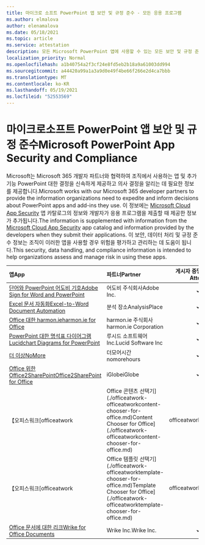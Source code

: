 ```yaml
---
title: 마이크로 소프트 PowerPoint 앱 보안 및 규정 준수 - 모든 응용 프로그램
ms.author: elmalova
author: elenamalova
ms.date: 05/18/2021
ms.topic: article
ms.service: attestation
description: 모든 Microsoft PowerPoint 앱에 사용할 수 있는 모든 보안 및 규정 준수 정보 정보입니다.
localization_priority: Normal
ms.openlocfilehash: a1b40754a2f3cf24e8fd5eb2b18a9a61003dd994
ms.sourcegitcommit: a44420a99a1a3a9d0e49f4be66f266e2d4ca7bbb
ms.translationtype: MT
ms.contentlocale: ko-KR
ms.lasthandoff: 05/19/2021
ms.locfileid: "52553569"
---
```

# <a name="microsoft-powerpoint-app-security-and-compliance"></a><span data-ttu-id="217f0-103">마이크로소프트 PowerPoint 앱 보안 및 규정 준수</span><span class="sxs-lookup"><span data-stu-id="217f0-103">Microsoft PowerPoint App Security and Compliance</span></span>

<span data-ttu-id="217f0-104">Microsoft는 Microsoft 365 개발자 파트너와 협력하여 조직에서 사용하는 앱 및 추가 기능 PowerPoint 대한 결정을 신속하게 제공하고 의사 결정을 알리는 데 필요한 정보를 제공합니다.</span><span class="sxs-lookup"><span data-stu-id="217f0-104">Microsoft works with our Microsoft 365 developer partners to provide the information organizations need to expedite and inform decisions about PowerPoint apps and add-ins they use.</span></span> <span data-ttu-id="217f0-105">이 정보에는 [Microsoft Cloud App Security](https://www.microsoft.com/en-us/enterprise-mobility-security/cloud-app-security) 앱 카탈로그의 정보와 개발자가 응용 프로그램을 제출할 때 제공한 정보가 추가됩니다.</span><span class="sxs-lookup"><span data-stu-id="217f0-105">The information is supplemented with information from the [Microsoft Cloud App Security](https://www.microsoft.com/en-us/enterprise-mobility-security/cloud-app-security) app catalog and information provided by the developers when they submit their applications.</span></span> <span data-ttu-id="217f0-106">이 보안, 데이터 처리 및 규정 준수 정보는 조직이 이러한 앱을 사용할 경우 위험을 평가하고 관리하는 데 도움이 됩니다.</span><span class="sxs-lookup"><span data-stu-id="217f0-106">This security, data handling, and compliance information is intended to help organizations assess and manage risk in using these apps.</span></span>

| <span data-ttu-id="217f0-107">**앱**</span><span class="sxs-lookup"><span data-stu-id="217f0-107">**App**</span></span> | <span data-ttu-id="217f0-108">**파트너**</span><span class="sxs-lookup"><span data-stu-id="217f0-108">**Partner**</span></span> | <span data-ttu-id="217f0-109">**게시자 증명**</span><span class="sxs-lookup"><span data-stu-id="217f0-109">**Publisher Attested**</span></span> | <span data-ttu-id="217f0-110">**인증**</span><span class="sxs-lookup"><span data-stu-id="217f0-110">**Certified**</span></span> |
|:--------|:------------|:----------------------:|:-------------:|
| [<span data-ttu-id="217f0-111">단어와 PowerPoint 어도비 기호</span><span class="sxs-lookup"><span data-stu-id="217f0-111">Adobe Sign for Word and PowerPoint</span></span>](./adobe-inc-sign-for-word-and-powerpoint.md) | <span data-ttu-id="217f0-112">어도비 주식회사</span><span class="sxs-lookup"><span data-stu-id="217f0-112">Adobe Inc.</span></span> | <span data-ttu-id="217f0-113">**✓**</span><span class="sxs-lookup"><span data-stu-id="217f0-113">**✓**</span></span> | <img alt="Certified application badge" src="../media/certified-badge.png" height="25" width="25" /> |
| [<span data-ttu-id="217f0-114">Excel 문서 자동화</span><span class="sxs-lookup"><span data-stu-id="217f0-114">Excel-to-Word Document Automation</span></span>](./analysisplace-excel-to-word-document-automation.md) | <span data-ttu-id="217f0-115">분석 장소</span><span class="sxs-lookup"><span data-stu-id="217f0-115">AnalysisPlace</span></span> | <span data-ttu-id="217f0-116">**✓**</span><span class="sxs-lookup"><span data-stu-id="217f0-116">**✓**</span></span> |  |
| [<span data-ttu-id="217f0-117">Office 대한 harmon.ie</span><span class="sxs-lookup"><span data-stu-id="217f0-117">harmon.ie for Office</span></span>](./harmonie-corporation-for-office.md) | <span data-ttu-id="217f0-118">harmon.ie 주식회사</span><span class="sxs-lookup"><span data-stu-id="217f0-118">harmon.ie Corporation</span></span> | <span data-ttu-id="217f0-119">**✓**</span><span class="sxs-lookup"><span data-stu-id="217f0-119">**✓**</span></span> |  |
| [<span data-ttu-id="217f0-120">PowerPoint 대한 명석표 다이어그램</span><span class="sxs-lookup"><span data-stu-id="217f0-120">Lucidchart Diagrams for PowerPoint</span></span>](./lucid-software-inc-lucidchart-diagrams-for-powerpoint.md) | <span data-ttu-id="217f0-121">루시드 소프트웨어 Inc.</span><span class="sxs-lookup"><span data-stu-id="217f0-121">Lucid Software Inc</span></span> | <span data-ttu-id="217f0-122">**✓**</span><span class="sxs-lookup"><span data-stu-id="217f0-122">**✓**</span></span> |  |
| [<span data-ttu-id="217f0-123">더 이상</span><span class="sxs-lookup"><span data-stu-id="217f0-123">NoMore</span></span>](./nomorehours-nomore.md) | <span data-ttu-id="217f0-124">더모어시간</span><span class="sxs-lookup"><span data-stu-id="217f0-124">nomorehours</span></span> | <span data-ttu-id="217f0-125">**✓**</span><span class="sxs-lookup"><span data-stu-id="217f0-125">**✓**</span></span> |  |
| [<span data-ttu-id="217f0-126">Office 위한 Office2SharePoint</span><span class="sxs-lookup"><span data-stu-id="217f0-126">Office2SharePoint for Office</span></span>](./iglobe-office2sharepoint-for-office.md) | <span data-ttu-id="217f0-127">iGlobe</span><span class="sxs-lookup"><span data-stu-id="217f0-127">iGlobe</span></span> | <span data-ttu-id="217f0-128">**✓**</span><span class="sxs-lookup"><span data-stu-id="217f0-128">**✓**</span></span> | <img alt="Certified application badge" src="../media/certified-badge.png" height="25" width="25" /> |
| <span data-ttu-id="217f0-129">【오피스워크</span><span class="sxs-lookup"><span data-stu-id="217f0-129">[officeatwork</span></span> | <span data-ttu-id="217f0-130">Office 콘텐츠 선택기](./officeatwork-officeatworkcontent-chooser-for-office.md)</span><span class="sxs-lookup"><span data-stu-id="217f0-130">Content Chooser for Office](./officeatwork-officeatworkcontent-chooser-for-office.md)</span></span> | <span data-ttu-id="217f0-131">officeatwork</span><span class="sxs-lookup"><span data-stu-id="217f0-131">officeatwork</span></span> | <span data-ttu-id="217f0-132">**✓**</span><span class="sxs-lookup"><span data-stu-id="217f0-132">**✓**</span></span> | <img alt="Certified application badge" src="../media/certified-badge.png" height="25" width="25" /> |
| <span data-ttu-id="217f0-133">【오피스워크</span><span class="sxs-lookup"><span data-stu-id="217f0-133">[officeatwork</span></span> | <span data-ttu-id="217f0-134">Office 템플릿 선택기](./officeatwork-officeatworktemplate-chooser-for-office.md)</span><span class="sxs-lookup"><span data-stu-id="217f0-134">Template Chooser for Office](./officeatwork-officeatworktemplate-chooser-for-office.md)</span></span> | <span data-ttu-id="217f0-135">officeatwork</span><span class="sxs-lookup"><span data-stu-id="217f0-135">officeatwork</span></span> | <span data-ttu-id="217f0-136">**✓**</span><span class="sxs-lookup"><span data-stu-id="217f0-136">**✓**</span></span> | <img alt="Certified application badge" src="../media/certified-badge.png" height="25" width="25" /> |
| [<span data-ttu-id="217f0-137">Office 문서에 대한 리크</span><span class="sxs-lookup"><span data-stu-id="217f0-137">Wrike for Office Documents</span></span>](./wrike-inc-for-office-documents.md) | <span data-ttu-id="217f0-138">Wrike Inc.</span><span class="sxs-lookup"><span data-stu-id="217f0-138">Wrike Inc.</span></span> | <span data-ttu-id="217f0-139">**✓**</span><span class="sxs-lookup"><span data-stu-id="217f0-139">**✓**</span></span> | <img alt="Certified application badge" src="../media/certified-badge.png" height="25" width="25" /> |
